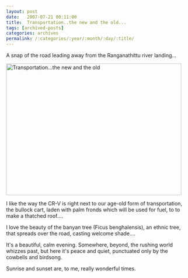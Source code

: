 ```yaml
---
layout: post
date:	2007-07-21 00:11:00
title:  Transportation..the new and the old...
tags: [archived-posts]
categories: archives
permalink: /:categories/:year/:month/:day/:title/
---
```

A snap of the road leading away from the Ranganathittu river landing...


<a href="http://www.flickr.com/photos/9190033@N03/835930742/" title="Photo Sharing"><img src="http://farm2.static.flickr.com/1257/835930742_846b0194ae_o.jpg" width="480" height="360" alt="Transportation...the new and the old" /></a>

I like the way the CR-V is right next to our age-old form of transportation, the bullock cart, laden with palm fronds which will be used for fuel, to to make a thatched roof....

I love the beauty of the banyan tree (Ficus benghalensis), an ethnic tree, that spreads over the road, casting welcome shade....

It's a beautiful, calm evening. Somewhere, beyond, the rushing world whizzes past, but here it's peace and quiet, punctuated only by the cowbells and birdsong. 

Sunrise and sunset are, to me, really wonderful times.
